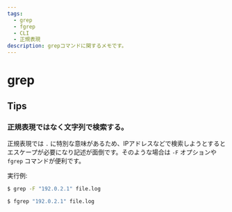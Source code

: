 ```yaml
---
tags:
  - grep
  - fgrep
  - CLI
  - 正規表現
description: grepコマンドに関するメモです。
---
```


# grep

## Tips

### 正規表現ではなく文字列で検索する。

正規表現では `.` に特別な意味があるため、IPアドレスなどで検索しようとするとエスケープが必要になり記述が面倒です。そのような場合は `-F` オプションや `fgrep` コマンドが便利です。

実行例:

```sh
$ grep -F "192.0.2.1" file.log
```

```sh
$ fgrep "192.0.2.1" file.log
```
